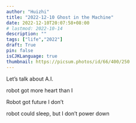 ```yaml
---
author: "Huizhi"
title: "2022-12-10 Ghost in the Machine"
date: 2022-12-10T20:07:58+08:00 
# lastmod: 2022-10-14
description: ""
tags: ["life","2022"]
draft: True
pin: false
isCJKLanguage: true
thumbnail: https://picsum.photos/id/66/400/250
---
```



Let’s talk about A.I.

robot got more heart than I

Robot got future I don’t

robot could sleep, but I don’t power down